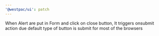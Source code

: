 ```yaml
---
'@westpac/ui': patch
---
```


When Alert are put in Form and click on close button, It triggers onsubmit action due default type of button is submit for most of the browsers
